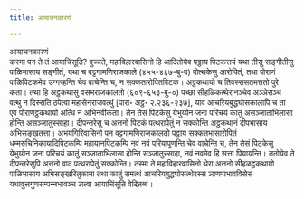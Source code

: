 ```yaml
---
title: आयाचनकारणं

---
```

आयाचनकारणं  
कस्मा पन ते तं आयाचिंसूति? वुच्‍चते, महाविहारवासिनो हि आदितोयेव पट्ठाय पिटकत्तयं यथा तीसु सङ्गीतीसु पाळिभासाय सङ्गीतं, यथा च वट्टगामणिराजकाले (४५५-४६७-बु-व) पोत्थकेसु आरोपितं, तथा पोराणं पाळिपिटकमेव उग्गण्हन्ति चेव वाचेन्ति च, न सक्‍कतारोपितपिटकं। अट्ठकथायो च तिवस्ससतमत्ततो पुरे कता। तथा हि अट्ठकथासु वसभराजकालतो (६०९-६५३-बु-०) पच्छा सीहळिकत्थेरानञ्‍चेव अञ्‍ञेसञ्‍च वत्थु न दिस्सति ठपेत्वा महासेनराजवत्थुं [पारा॰ अट्ठ॰ २.२३६-२३७], याव आचरियबुद्धघोसकालापि च ता एव पोराणट्ठकथायो अत्थि न अभिनवीकता। तेन तेसं पिटकेसु येभुय्येन जना परिचयं कातुं असञ्‍जाताभिलासा होन्ति असञ्‍जातुस्साहा। दीपन्तरेसु च अत्तनो पिटकं पत्थरापेतुं न सक्‍कोन्ति अट्ठकथानं दीपभासाय अभिसङ्खतत्ता। अभयगिरिवासिनो पन वट्टगामणिराजकालतो पट्ठाय सक्‍कतभासारोपितं धम्मरुचिनिकायादिपिटकम्पि महायानपिटकम्पि नवं नवं परियापुणन्ति चेव वाचेन्ति च, तेन तेसं पिटकेसु येभुय्येन जना परिचयं कातुं सञ्‍जाताभिलासा होन्ति सञ्‍जातुस्साहा, नवं नवमेव हि सत्ता पियायन्ति। ततोयेव ते दीपन्तरेसुपि अत्तनो वादं पत्थरापेतुं सक्‍कोन्ति। तस्मा ते महाविहारवासिनो थेरा अत्तनो सीहळट्ठकथायो पाळिभासाय अभिसङ्खरितुकामा तथा कातुं समत्थं आचरियबुद्धघोसत्थेरस्स ञाणप्पभावविसेसं यथावुत्तगुणसम्पन्‍नभावञ्‍च ञत्वा आयाचिंसूति वेदितब्बं।  